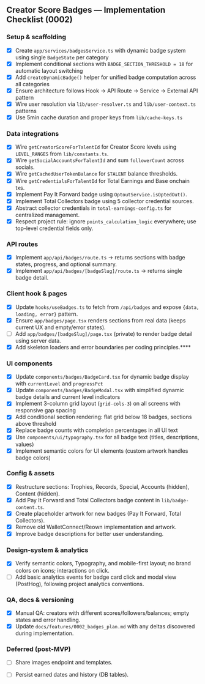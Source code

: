 ## Creator Score Badges — Implementation Checklist (0002)

### Setup & scaffolding  
- [x] Create `app/services/badgesService.ts` with dynamic badge system using single `BadgeState` per category
- [x] Implement conditional sections with `BADGE_SECTION_THRESHOLD = 18` for automatic layout switching  
- [x] Add `createDynamicBadge()` helper for unified badge computation across all categories
- [x] Ensure architecture follows Hook → API Route → Service → External API pattern
- [x] Wire user resolution via `lib/user-resolver.ts` and `lib/user-context.ts` patterns
- [x] Use 5min cache duration and proper keys from `lib/cache-keys.ts`

### Data integrations
- [x] Wire `getCreatorScoreForTalentId` for Creator Score levels using `LEVEL_RANGES` from `lib/constants.ts`.
- [x] Wire `getSocialAccountsForTalentId` and sum `followerCount` across socials.
- [x] Wire `getCachedUserTokenBalance` for `$TALENT` balance thresholds.
- [x] Wire `getCredentialsForTalentId` for Total Earnings and Base onchain txs.
- [x] Implement Pay It Forward badge using `OptoutService.isOptedOut()`.
- [x] Implement Total Collectors badge using 5 collector credential sources.
- [x] Abstract collector credentials in `total-earnings-config.ts` for centralized management.
- [x] Respect project rule: ignore `points_calculation_logic` everywhere; use top-level credential fields only.

### API routes
- [x] Implement `app/api/badges/route.ts` → returns sections with badge states, progress, and optional summary.
- [x] Implement `app/api/badges/[badgeSlug]/route.ts` → returns single badge detail.

### Client hook & pages
- [x] Update `hooks/useBadges.ts` to fetch from `/api/badges` and expose `{data, loading, error}` pattern.
- [x] Ensure `app/badges/page.tsx` renders sections from real data (keeps current UX and empty/error states).
- [ ] Add `app/badges/[badgeSlug]/page.tsx` (private) to render badge detail using server data.
- [x] Add skeleton loaders and error boundaries per coding principles.****

### UI components
- [x] Update `components/badges/BadgeCard.tsx` for dynamic badge display with `currentLevel` and `progressPct`
- [x] Update `components/badges/BadgeModal.tsx` with simplified dynamic badge details and current level indicators
- [x] Implement 3-column grid layout (`grid-cols-3`) on all screens with responsive gap spacing
- [x] Add conditional section rendering: flat grid below 18 badges, sections above threshold
- [x] Replace badge counts with completion percentages in all UI text
- [x] Use `components/ui/typography.tsx` for all badge text (titles, descriptions, values)
- [x] Implement semantic colors for UI elements (custom artwork handles badge colors)

### Config & assets
- [x] Restructure sections: Trophies, Records, Special, Accounts (hidden), Content (hidden).
- [x] Add Pay It Forward and Total Collectors badge content in `lib/badge-content.ts`.
- [x] Create placeholder artwork for new badges (Pay It Forward, Total Collectors).
- [x] Remove old WalletConnect/Reown implementation and artwork.
- [x] Improve badge descriptions for better user understanding.

### Design-system & analytics
- [x] Verify semantic colors, Typography, and mobile-first layout; no brand colors on icons; interactions on click.
- [ ] Add basic analytics events for badge card click and modal view (PostHog), following project analytics conventions.

### QA, docs & versioning
- [x] Manual QA: creators with different scores/followers/balances; empty states and error handling.
- [X] Update `docs/features/0002_badges_plan.md` with any deltas discovered during implementation.

### Deferred (post-MVP)
- [ ] Share images endpoint and templates.
- [ ] Persist earned dates and history (DB tables).


